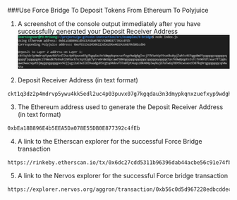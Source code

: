 ###Use Force Bridge To Deposit Tokens From Ethereum To Polyjuice

1. A screenshot of the console output immediately after you have successfully generated your Deposit Receiver Address
![Force Bridge](https://github.com/cuongtuanvu/Hackathon-Nervos-Broaden-the-Spectrum/blob/main/Task%2006%20-%20Use%20Force%20Bridge%20To%20Deposit%20Tokens%20From%20Ethereum%20To%20Polyjuice/Force%20bridge.JPG?raw=true)

2. Deposit Receiver Address (in text format)
```
ckt1q3dz2p4mdrvp5ywu4kk5edl2uc4p03puvx07g7kgqdau3n3dmypkqnxzuefxyp9wdghglncj77k5wt6p59sx6kukyjlwh5s467qgp8m25yqqqqqsqqqqqvqqqqqfjqqqqqpkc229msdk7k4nuhj309ack3s3qz82gk7ytrv0rdm38pcawd38k6gqqqqpqqqqqqcqqqqqxyqqqqx7asf60w8pqpte2sfcfn90fdfzxue7ff2g8sawe9wacnqat6jmygqngqqqqpxv9ejjvgz2u63w3l839aadguh5rgtqd4devf97a0fpt4uqsz0k404p3wykuj67afw6q789tkcwsaee9387kq9rqgqqqqqqcqn4w55x
```

3. The Ethereum address used to generate the Deposit Receiver Address (in text format)
```
0xbEa18B896E4b5EEA5Da078E55DB0E877392c4fEb
```

4. A link to the Etherscan explorer for the successful Force Bridge transaction
```
https://rinkeby.etherscan.io/tx/0x6dc27cdd5311b96396dab44acbe56c91e74fbcc7b860b25332111c57a41d16c3
```

5. A link to the Nervos explorer for the successful Force bridge transaction
```
https://explorer.nervos.org/aggron/transaction/0xb56c0d5d967228edbcddecd4d27befa654bc26b4120930fcb3999d65136d90d9
```
